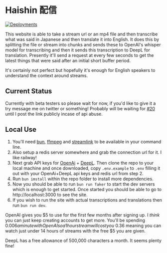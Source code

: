 # Haishin 配信

[![Deployments](https://github.com/tomouchuu/haishin/actions/workflows/deployments.yml/badge.svg)](https://github.com/tomouchuu/haishin/actions/workflows/deployments.yml)

This website is able to take a stream url or an mp4 file and then transcribe what was said in Japanese and then translate it into English. It does this by splitting the file or stream into chunks and sends these to OpenAI's whisper model for transcribing and then it sends this transcription to DeepL for translation. Presently it'll send a request at every few seconds to get the latest things that were said after an initial short buffer period.

It's certainly not perfect but hopefully it's enough for English speakers to understand the context around streams.

## Current Status

Currently with beta testers so please wait for now, if you'd like to give it a try message me on twitter or something! Probably will be waiting for [#20](https://github.com/tomouchuu/haishin/issues/20) until I post the link publicly incase of api abuse.

## Local Use

1. You'll need [bun](https://bun.sh/), [ffmpeg](https://ffmpeg.org/download.html) and [streamlink](https://streamlink.github.io/install.html) to be available in your command line.
2. Also setup a redis server somewhere and grab the connection url for it. I like railway!
3. Next grab API keys for [OpenAi](https://platform.openai.com/) + [DeepL](https://www.deepl.com/pro-api). Then clone the repo to your local machine and once downloaded, copy `.env.example` to `.env` filling it out with your OpenAi+DeepL api keys and redis url from step 2.
4. Run `bun imstall` within the repo folder to install more dependencies.
5. Now you should be able to run `bun run faker` to start the dev servers which is enough to get started. Once started you should be able to go to http://localhost:3000 to see the site.
6. If you wish to run the site with actual transcriptions and translations then run `bun run dev`.

OpenAI gives you $5 to use for the first few months after signing up. I _think_ you can just keep creating accounts to get more. You'll be spending $0.006 a minute with OpenAI so a 1 hour stream will cost you ~$0.36 meaning you can watch just under 14 hours of streams with the free $5 you are given.

DeepL has a free allowance of 500,000 characters a month. It seems plenty fine!
